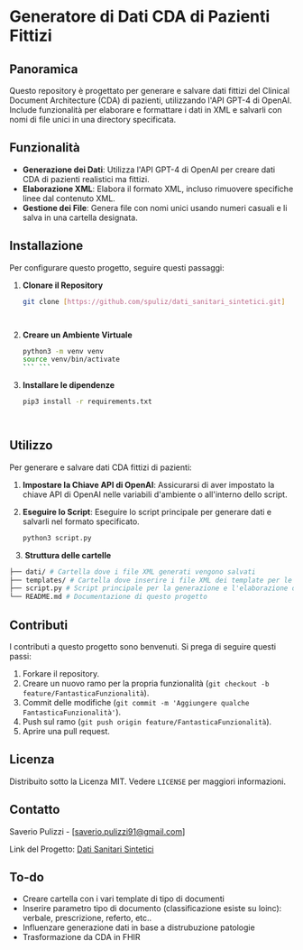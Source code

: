 # Generatore di Dati CDA di Pazienti Fittizi

## Panoramica
Questo repository è progettato per generare e salvare dati fittizi del Clinical Document Architecture (CDA) di pazienti, utilizzando l'API GPT-4 di OpenAI. Include funzionalità per elaborare e formattare i dati in XML e salvarli con nomi di file unici in una directory specificata.

## Funzionalità
- **Generazione dei Dati**: Utilizza l'API GPT-4 di OpenAI per creare dati CDA di pazienti realistici ma fittizi.
- **Elaborazione XML**: Elabora il formato XML, incluso rimuovere specifiche linee dal contenuto XML.
- **Gestione dei File**: Genera file con nomi unici usando numeri casuali e li salva in una cartella designata.

## Installazione
Per configurare questo progetto, seguire questi passaggi:

1. **Clonare il Repository**
   ```bash
   git clone [https://github.com/spuliz/dati_sanitari_sintetici.git]
 ```  ```

2. **Creare un Ambiente Virtuale**

   ```bash
   python3 -m venv venv
   source venv/bin/activate
   ``` ```

3. **Installare le dipendenze** 
   ```bash
   pip3 install -r requirements.txt
 ```  ```
## Utilizzo
Per generare e salvare dati CDA fittizi di pazienti:

1. **Impostare la Chiave API di OpenAI**: Assicurarsi di aver impostato la chiave API di OpenAI nelle variabili d'ambiente o all'interno dello script.

2. **Eseguire lo Script**: Eseguire lo script principale per generare dati e salvarli nel formato specificato.

   ```bash
   python3 script.py
 ``` ```
3. **Struttura delle cartelle**
```bash
├── dati/ # Cartella dove i file XML generati vengono salvati
├── templates/ # Cartella dove inserire i file XML dei template per le varie tipologie di documenti loinc
├── script.py # Script principale per la generazione e l'elaborazione dei dati
└── README.md # Documentazione di questo progetto
 ```
## Contributi
I contributi a questo progetto sono benvenuti. Si prega di seguire questi passi:

1. Forkare il repository.
2. Creare un nuovo ramo per la propria funzionalità (`git checkout -b feature/FantasticaFunzionalità`).
3. Commit delle modifiche (`git commit -m 'Aggiungere qualche FantasticaFunzionalità'`).
4. Push sul ramo (`git push origin feature/FantasticaFunzionalità`).
5. Aprire una pull request.

## Licenza
Distribuito sotto la Licenza MIT. Vedere `LICENSE` per maggiori informazioni.

## Contatto
Saverio Pulizzi - [saverio.pulizzi91@gmail.com]

Link del Progetto: [Dati Sanitari Sintetici](https://github.com/spuliz/dati_sanitari_sintetici.git)

## To-do
- Creare cartella con i vari template di tipo di documenti
- Inserire parametro tipo di documento (classificazione esiste su loinc): verbale, prescrizione, referto, etc..
- Influenzare generazione dati in base a distrubuzione patologie 
- Trasformazione da CDA in FHIR
